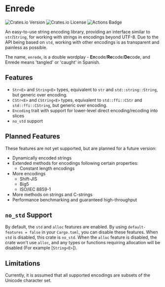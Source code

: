# Enrede

![Crates.io Version](https://img.shields.io/crates/v/enrede)
![Crates.io License](https://img.shields.io/crates/l/enrede)
![Actions Badge](https://github.com/craftspider/enrede/actions/workflows/ci.yml/badge.svg)

An easy-to-use string encoding library, providing an interface similar to `str`/`String`, for
working with strings in encodings beyond UTF-8. Due to the API being based on `std`, working with other
encodings is as transparent and painless as possible.

The name, `enrede`, is a double wordplay - **En**code/**Re**code/**De**code, and Enrede means
'tangled' or 'caught' in Spanish.

## Features

- `Str<E>` and `String<E>` types, equivalent to `str` and `std::string::String`,
  but generic over encoding.
- `CStr<E>` and `CString<E>` types, equivalent to `std::ffi::CStr` and `std::ffi::CString`,
  but generic over encoding.
- `Encoding` trait with support for lower-level direct encoding/recoding into slices
- `no_std` support

## Planned Features

These features are not yet supported, but are planned for a future version:

- Dynamically encoded strings
- Extended methods for encodings following certain properties:
  - Constant length encodings
- More encodings
  - Shift-JIS
  - Big5
  - ISO/IEC 8859-1
- More methods on strings and C-strings
- Performance benchmarking and guaranteed high-throughput

## `no_std` Support

By default, the `std` and `alloc` features are enabled. By using `default-features = false`
in your `Cargo.toml`, you can disable these features. When `std` is disabled, this crate
is `no_std`. When the `alloc` feature is disabled, the crate won't use `alloc`, and any types
or functions requiring allocation will be disabled (For example [`String<E>`]).

## Limitations

Currently, it is assumed that all supported encodings are subsets of the Unicode character set.
